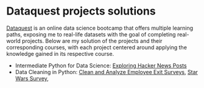 # Dataquest projects solutions 
[Dataquest](Dataquest.io) is an online data science bootcamp that offers multiple learning paths, exposing me to real-life datasets with the goal of completing real-world projects. Below are my solution of the projects and their corresponding courses, with each project centered around applying the knowledge gained in its respective course.
* Intermediate Python for Data Science: [Exploring Hacker News Posts](https://github.com/EstefaniaCasal/Dataquest-projects/blob/main/hacker_news-Copy1.ipynb)
* Data Cleaning in Python: [Clean and Analyze Employee Exit Surveys](https://github.com/EstefaniaCasal/Dataquest-projects/blob/main/Employee_Exit_surveys-Copy1.ipynb), [Star Wars Survey](https://github.com/EstefaniaCasal/Dataquest-projects/blob/main/star_wars.ipynb),
